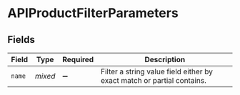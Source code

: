# APIProductFilterParameters


## Fields

| Field                                                                  | Type                                                                   | Required                                                               | Description                                                            |
| ---------------------------------------------------------------------- | ---------------------------------------------------------------------- | ---------------------------------------------------------------------- | ---------------------------------------------------------------------- |
| `name`                                                                 | *mixed*                                                                | :heavy_minus_sign:                                                     | Filter a string value field either by exact match or partial contains. |